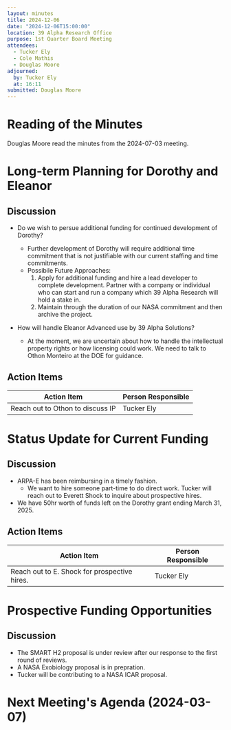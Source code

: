 ```yaml
---
layout: minutes
title: 2024-12-06
date: "2024-12-06T15:00:00"
location: 39 Alpha Research Office
purpose: 1st Quarter Board Meeting
attendees:
  - Tucker Ely
  - Cole Mathis
  - Douglas Moore
adjourned:
  by: Tucker Ely
  at: 16:11
submitted: Douglas Moore
---
```


# Reading of the Minutes

Douglas Moore read the minutes from the 2024-07-03 meeting.

# Long-term Planning for Dorothy and Eleanor

## Discussion

* Do we wish to persue additional funding for continued development of Dorothy?
  - Further development of Dorothy will require additional time commitment
    that is not justifiable with our current staffing and time commitments.
  - Possibile Future Approaches:
    1. Apply for additional funding and hire a lead developer to complete
       development. Partner with a company or individual who can start and run
       a company which 39 Alpha Research will hold a stake in.
    2. Maintain through the duration of our NASA commitment and then archive
       the project.

* How will handle Eleanor Advanced use by 39 Alpha Solutions?
  - At the moment, we are uncertain about how to handle the intellectual
    property rights or how licensing could work. We need to talk to Othon
    Monteiro at the DOE for guidance.

## Action Items

| Action Item                      | Person Responsible |
|----------------------------------|--------------------|
| Reach out to Othon to discuss IP | Tucker Ely         |

# Status Update for Current Funding

## Discussion

* ARPA-E has been reimbursing in a timely fashion.
  - We want to hire someone part-time to do direct work. Tucker will reach out
    to Everett Shock to inquire about prospective hires.
* We have 50hr worth of funds left on the Dorothy grant ending March 31, 2025.

## Action Items

| Action Item                                  | Person Responsible |
|----------------------------------------------|--------------------|
| Reach out to E. Shock for prospective hires. | Tucker Ely         |

# Prospective Funding Opportunities

## Discussion

* The SMART H2 proposal is under review after our response to the first round
  of reviews.
* A NASA Exobiology proposal is in prepration.
* Tucker will be contributing to a NASA ICAR proposal.

# Next Meeting's Agenda (2024-03-07)

